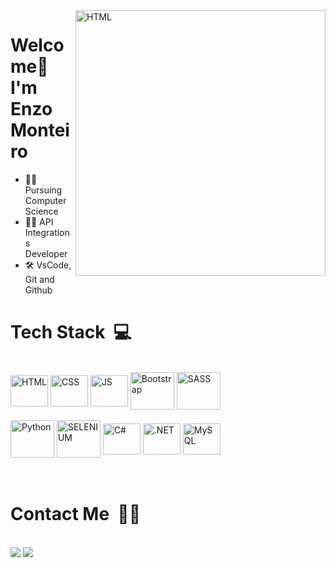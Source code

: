 <div style="display inline_block">
   <img align="right" alt="HTML" height="425" width="400" src="https://user-images.githubusercontent.com/72459340/199549448-1c41e7ca-8ac4-48f3-809e-c682398ef969.gif">
</div>


# Welcome👋 I'm Enzo Monteiro

- 👨‍🎓 Pursuing Computer Science
- 🧑‍💻 API Integrations Developer
- 🛠 VsCode, Git and Github






  
 # Tech Stack &nbsp;💻
  <div style="display: inline_block"><br/>
    <img align="center" alt="HTML" height="50" width="60" src="https://cdn.jsdelivr.net/gh/devicons/devicon/icons/html5/html5-original.svg" />
    <img align="center" alt="CSS" height="50" width="60" src="https://cdn.jsdelivr.net/gh/devicons/devicon/icons/css3/css3-original.svg" />
    <img align="center" alt="JS" height="50" width="60" src="https://cdn.jsdelivr.net/gh/devicons/devicon/icons/javascript/javascript-original.svg">
    <img align="center" alt="Bootstrap" height="60" width="70" src="https://cdn.jsdelivr.net/gh/devicons/devicon/icons/bootstrap/bootstrap-original.svg">
    <img align="center" alt="SASS" height="60" width="70" src="https://cdn.jsdelivr.net/gh/devicons/devicon/icons/sass/sass-original.svg">
  </div>
  <div style="display: inline_block"><br/>
    <img align="center" alt="Python" height="60" width="70" src="https://cdn.jsdelivr.net/gh/devicons/devicon/icons/python/python-original.svg">
    <img align="center" alt="SELENIUM" height="60" width="70" src="https://cdn.jsdelivr.net/gh/devicons/devicon/icons/selenium/selenium-original.svg">
    <img align="center" alt="C#" height="50" width="60" src="https://cdn.jsdelivr.net/gh/devicons/devicon/icons/csharp/csharp-original.svg" />
    <img align="center" alt=".NET" height="50" width="60" src="https://cdn.jsdelivr.net/gh/devicons/devicon/icons/dotnetcore/dotnetcore-original.svg" />
    <img align="center" alt="MySQL" height="50" width="60" src="https://cdn.jsdelivr.net/gh/devicons/devicon/icons/mysql/mysql-original.svg">
  </div>
  <br/><br/>
  
# Contact Me &nbsp;🙋‍♂️
  <div style="display: inline_block"><br/>
      <a href = "mailto:enzovila.monteiro@gmail.com"><img src="https://img.shields.io/badge/-Gmail-%23333?style=for-the-badge&logo=gmail&logoColor=red"  target="_blank"></a>
  <a href="https://www.linkedin.com/in/enzovila/" target="_blank"><img src="https://img.shields.io/badge/-LinkedIn-%230077B5?style=for-the-badge&logo=linkedin&logoColor=white"></a>
  </div>
